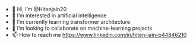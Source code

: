 - 👋 Hi, I’m @Hitenjain20
- 👀 I’m interested in artificial intelligence
- 🌱 I’m currently learning transformer architecture
- 💞️ I’m looking to collaborate on machine-learning projects
- 📫 How to reach me https://www.linkedin.com/in/hiten-jain-b44846210

<!---
Hitenjain20/Hitenjain20 is a ✨ special ✨ repository because its `README.md` (this file) appears on your GitHub profile.
You can click the Preview link to take a look at your changes.
--->
